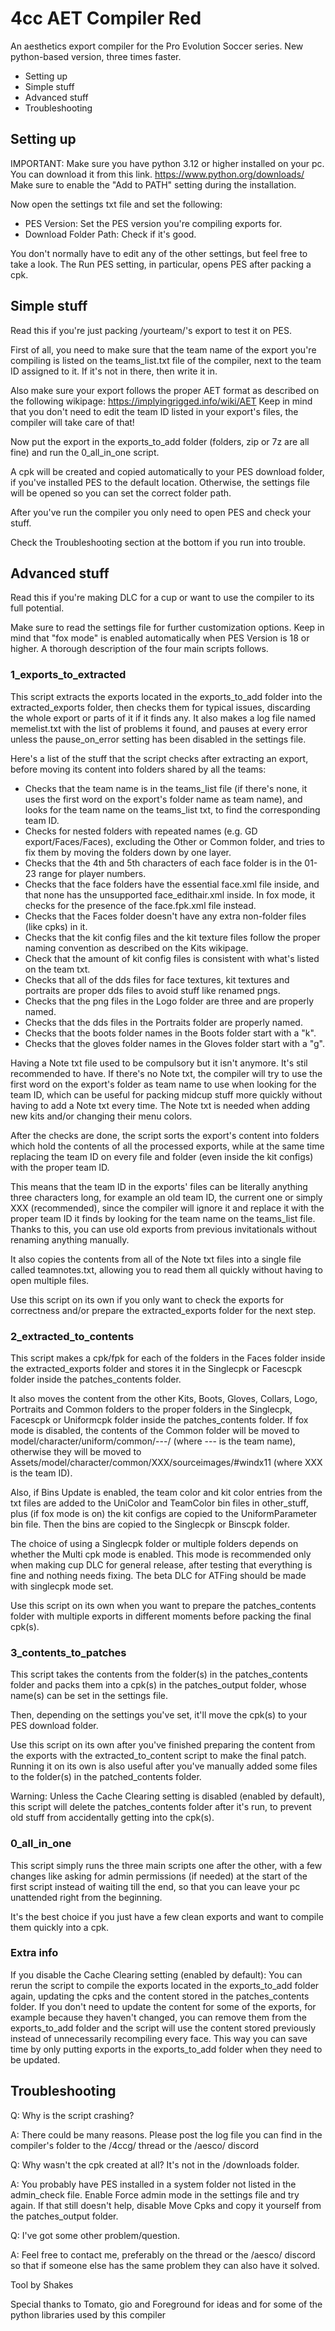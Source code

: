 # 4cc AET Compiler Red
An aesthetics export compiler for the Pro Evolution Soccer series.
New python-based version, three times faster.

- Setting up
- Simple stuff
- Advanced stuff
- Troubleshooting


## Setting up

IMPORTANT: Make sure you have python 3.12 or higher installed on your pc.
You can download it from this link.
https://www.python.org/downloads/
Make sure to enable the "Add to PATH" setting during the installation.

Now open the settings txt file and set the following:
- PES Version: Set the PES version you're compiling exports for.
- Download Folder Path: Check if it's good.

You don't normally have to edit any of the other settings, but feel free to
take a look. The Run PES setting, in particular, opens PES after packing a cpk.


## Simple stuff

Read this if you're just packing /yourteam/'s export to test it on PES.

First of all, you need to make sure that the team name of the export you're
compiling is listed on the teams_list.txt file of the compiler, next to the
team ID assigned to it. If it's not in there, then write it in.

Also make sure your export follows the proper AET format as described on the
following wikipage:
https://implyingrigged.info/wiki/AET
Keep in mind that you don't need to edit the team ID listed in your export's
files, the compiler will take care of that!

Now put the export in the exports_to_add folder (folders, zip or 7z are all
fine) and run the 0_all_in_one script.

A cpk will be created and copied automatically to your PES download folder, if
you've installed PES to the default location. Otherwise, the settings file will
be opened so you can set the correct folder path.

After you've run the compiler you only need to open PES and check your stuff.

Check the Troubleshooting section at the bottom if you run into trouble.


## Advanced stuff

Read this if you're making DLC for a cup or want to use the compiler to its
full potential.

Make sure to read the settings file for further customization options.
Keep in mind that "fox mode" is enabled automatically when PES Version is 18 or
higher.
A thorough description of the four main scripts follows.

### 1_exports_to_extracted

This script extracts the exports located in the exports_to_add folder into the
extracted_exports folder, then checks them for typical issues, discarding the
whole export or parts of it if it finds any.
It also makes a log file named memelist.txt with the list of problems it found,
and pauses at every error unless the pause_on_error setting has been disabled
in the settings file.

Here's a list of the stuff that the script checks after extracting an export,
before moving its content into folders shared by all the teams:
- Checks that the team name is in the teams_list file (if there's none, it uses
  the first word on the export's folder name as team name), and looks for the
  team name on the teams_list txt, to find the corresponding team ID.
- Checks for nested folders with repeated names (e.g. GD export/Faces/Faces),
  excluding the Other or Common folder, and tries to fix them by moving the
  folders down by one layer.
- Checks that the 4th and 5th characters of each face folder is in the 01-23
  range for player numbers.
- Checks that the face folders have the essential face.xml file inside, and
  that none has the unsupported face_edithair.xml inside.
  In fox mode, it checks for the presence of the face.fpk.xml file instead.
- Checks that the Faces folder doesn't have any extra non-folder files
  (like cpks) in it.
- Checks that the kit config files and the kit texture files follow the proper
  naming convention as described on the Kits wikipage.
- Check that the amount of kit config files is consistent with what's listed on
  the team txt.
- Checks that all of the dds files for face textures, kit textures and
  portraits are proper dds files to avoid stuff like renamed pngs.
- Checks that the png files in the Logo folder are three and are
  properly named.
- Checks that the dds files in the Portraits folder are properly named.
- Checks that the boots folder names in the Boots folder start with a "k".
- Checks that the gloves folder names in the Gloves folder start with a "g".

Having a Note txt file used to be compulsory but it isn't anymore. It's stil
recommended to have.
If there's no Note txt, the compiler will try to use the first word on the
export's folder as team name to use when looking for the team ID, which can be
useful for packing midcup stuff more quickly without having to add a Note txt
every time.
The Note txt is needed when adding new kits and/or changing their menu colors.

After the checks are done, the script sorts the export's content into folders
which hold the contents of all the processed exports, while at the same time
replacing the team ID on every file and folder (even inside the kit configs)
with the proper team ID.

This means that the team ID in the exports' files can be literally anything
three characters long, for example an old team ID, the current one or simply
XXX (recommended), since the compiler will ignore it and replace it with the
proper team ID it finds by looking for the team name on the teams_list file.
Thanks to this, you can use old exports from previous invitationals without
renaming anything manually.

It also copies the contents from all of the Note txt files into a single file
called teamnotes.txt, allowing you to read them all quickly without having
to open multiple files.

Use this script on its own if you only want to check the exports for
correctness and/or prepare the extracted_exports folder for the next step.


### 2_extracted_to_contents

This script makes a cpk/fpk for each of the folders in the Faces folder inside
the extracted_exports folder and stores it in the Singlecpk or Facescpk folder
inside the patches_contents folder.

It also moves the content from the other Kits, Boots, Gloves, Collars, Logo,
Portraits and Common folders to the proper folders in the Singlecpk, Facescpk
or Uniformcpk folder inside the patches_contents folder.
If fox mode is disabled, the contents of the Common folder will be moved to
  model/character/uniform/common/---/ (where --- is the team name),
otherwise they will be moved to
  Assets/model/character/common/XXX/sourceimages/#windx11 (where XXX is the
  team ID).

Also, if Bins Update is enabled, the team color and kit color entries from the
txt files are added to the UniColor and TeamColor bin files in other_stuff, plus
(if fox mode is on) the kit configs are copied to the UniformParameter bin file.
Then the bins are copied to the Singlecpk or Binscpk folder.

The choice of using a Singlecpk folder or multiple folders depends on whether
the Multi cpk mode is enabled. This mode is recommended only when making cup DLC
for general release, after testing that everything is fine and nothing needs
fixing. The beta DLC for ATFing should be made with singlecpk mode set.

Use this script on its own when you want to prepare the patches_contents folder
with multiple exports in different moments before packing the final cpk(s).


### 3_contents_to_patches

This script takes the contents from the folder(s) in the patches_contents folder
and packs them into a cpk(s) in the patches_output folder, whose name(s) can be
set in the settings file.

Then, depending on the settings you've set, it'll move the cpk(s) to your PES
download folder.

Use this script on its own after you've finished preparing the content from the
exports with the extracted_to_content script to make the final patch.
Running it on its own is also useful after you've manually added some files to
the folder(s) in the patched_contents folder.

Warning: Unless the Cache Clearing setting is disabled (enabled by default),
this script will delete the patches_contents folder after it's run, to prevent
old stuff from accidentally getting into the cpk(s).


### 0_all_in_one

This script simply runs the three main scripts one after the other, with a few
changes like asking for admin permissions (if needed) at the start of the first
script instead of waiting till the end, so that you can leave your pc unattended
right from the beginning.

It's the best choice if you just have a few clean exports and want to compile
them quickly into a cpk.


### Extra info

If you disable the Cache Clearing setting (enabled by default):
You can rerun the script to compile the exports located in the exports_to_add
folder again, updating the cpks and the content stored in the patches_contents
folder.
If you don't need to update the content for some of the exports, for example
because they haven't changed, you can remove them from the exports_to_add folder
and the script will use the content stored previously instead of unnecessarily
recompiling every face. This way you can save time by only putting exports in
the exports_to_add folder when they need to be updated.


## Troubleshooting

Q: Why is the script crashing?

A: There could be many reasons. Please post the log file you can find in the
compiler's folder to the /4ccg/ thread or the /aesco/ discord


Q: Why wasn't the cpk created at all? It's not in the /downloads folder.

A: You probably have PES installed in a system folder not listed in the
admin_check file. Enable Force admin mode in the settings file and try again.
If that still doesn't help, disable Move Cpks and copy it yourself from the
patches_output folder.


Q: I've got some other problem/question.

A: Feel free to contact me, preferably on the thread or the /aesco/ discord so
that if someone else has the same problem they can also have it solved.



Tool by Shakes

Special thanks to Tomato, gio and Foreground for ideas and for some of the
python libraries used by this compiler
